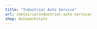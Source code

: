 ```yaml
---
title: "Industrial Auto Service"
url: /metairie/industrial-auto-service/
shop: Autowerkstatt
---
```

